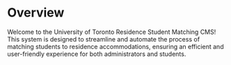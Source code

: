 # Overview
Welcome to the University of Toronto Residence Student Matching CMS! This system is designed to streamline and automate the process of matching students to residence accommodations, ensuring an efficient and user-friendly experience for both administrators and students.
